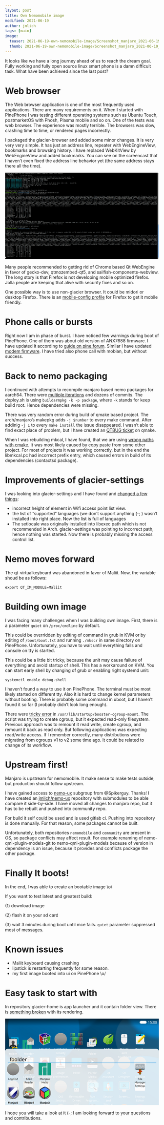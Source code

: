 ```yaml
---
layout: post
title: Own Nemomobile image
modified: 2021-06-19
author: jmlich
tags: [main]
image:
  teaser: 2021-06-19-own-nemomobile-image/Screenshot_manjaro_2021-06-19_150855-620.png
  thumb: 2021-06-19-own-nemomobile-image/Screenshot_manjaro_2021-06-19_150855.png
---
```



It looks like we have a long journey ahead of us to reach the dream goal. Fully working and fully open source linux
smart phone is a damn difficult task. What have been achieved since the last post?

# Web browser

The Web browser application is one of the most frequently used applications. There are many requirements
on it. When I started with PinePhone I was testing different operating systems such as Ubuntu Touch,
postmarketOS with Phosh, Plasma mobile and so on. One of the tests was web browser. The experience
was mostly terrible. The browsers was slow, crashing time to time, or rendered pages incorrectly.

I packaged the glacier-browser and added some minor changes. It is very very very simple. It has just
an address line, repeater with WebEngineView, bookmarks and browsing history. I have replaced WebKitView
by WebEngineView and added bookmarks. You can see on the screencast that I haven’t even fixed the address
line behavior yet (the same address stays there all the time).

![browser](/images/2021-06-19-own-nemomobile-image/1623184186.avi.gif "Glacier-browser with Qt WebEngine")

Many people recommended to getting rid of Chrome based Qt WebEngine in favor of gecko-dev, qtmozembed-qt5,
and sailfish-components-webview. The long story is that Firefox is not developing mobile optimized firefox.
Jolla people are keeping that alive with security fixes and so on.

One possible way is to use non-glacier browser. It could be midori or desktop Firefox. There
is an [mobile-config profile](https://wiki.postmarketos.org/wiki/Firefox) for Firefox to get
it mobile friendly.

# Phone calls or bursts

Right now I am in phase of burst. I have noticed few warnings during boot of PinePhone. One of
them was about old version of ANX7688 firmware. I have updated it according to [guide on pine forum](https://forum.pine64.org/showthread.php?tid=13001).
Similar I have updated [modem firmware](https://forum.pine64.org/showthread.php?tid=11815).
I have tried also phone call with mobian, but without success.

# Back to nemo packaging

I continued with attempts to recompile manjaro based nemo packages for aarch64. There were [multiple iterations](https://github.com/nemomobile-ux/nemo-packaging/pull/28)
and dozens of commits. The deploy.sh is using `buildarmpkg -k -p package`, where `-k` stands for keep build root. Hence dependencies were missing.

There was very random error during build of qmake based project. The arch/manjaro’s makepkg adds `-j $number`
to every make command. After addinig `-j 1` to every `make install` the issue disappeared. I wasn’t able to
find exact place of problem, but I have created an [QTBUG ticket](https://bugreports.qt.io/browse/QTBUG-94543) on qmake.

When I was rebuilding mkcal, I have found, that we are using [wrong paths with cmake](https://github.com/nemomobile-ux/nemo-packaging/pull/30).
It was most likely caused by copy paste from some other project. For most of projects it was working correctly,
but in the end the libmkcal.pc had incorrect prefix entry, which caused errors in build of its dependencies (contactsd package).

# Improvements of glacier-settings

I was looking into glacier-settings and I have found and [changed a few things](https://github.com/nemomobile-ux/glacier-settings/pull/23):

* incorrect height of element in Wifi access point list view.
* the list of “supported” languages (we don’t support anything (-; ) wasn’t installed into right place. Now the list is full of languages
* The setlocale was originally installed into libexec path which is not recommended in Arch. glacier-settings was pointing to incorrect path, hence nothing was started. Now there is probably missing the access control list.

# Nemo moves forward

The qt-virtualkeyboard was abandoned in favor of Maliit. Now, the variable shoud be as follows:

```
export QT_IM_MODULE=Maliit
```

# Building own image

I was facing many challenges when I was building own image. First, there is a parameter `quiet` on `/proc/cmdline` by default.

This could be overridden by editing of command in grub in KVM or by editing of `/boot/boot.txt` and running `./mkscr` in
same directory on PinePhone. Unfortunately, you have to wait until everything fails and console on tty is started.

This could be a little bit tricky, because the unit may cause failure of everything and avoid startup of shell.
This has a workaround on KVM. You can start early shell by changing of grub or enabling right systemd unit:

```
systemctl enable debug-shell
```

I haven’t found a way to use it on PinePhone. The terminal must be most likely started on different tty.
Also it is hard to change kernel parameters without booting. There is probably some command in uboot, but
I haven’t found it so far (I probably didn’t look long enough).

There were [tricky error](https://github.com/nemomobile-ux/nemo-packaging/pull/23/commits/12df8e8cb98eea18faff9ad37c14afcccc2dfab0)
in `/usr/lib/startup/booster-cgroup-mount`. The script was trying to create cgroup, but it expected
read-only filesystem. Previous approach was to remount it read write, create cgroup, and remount
it back as read only. But following applications was expecting read/write access. If I remember
correctly, many distributions were migrating from cgroups v1 to v2 some time ago. It could be
related to change of its workflow.

# Upstream first!

Manjaro is upstream for nemomobile. It make sense to make tests outside, but production should follow upstream.

I have gained access to [nemo-ux](https://gitlab.manjaro.org/manjaro-arm/packages/community/nemo-ux) subgroup from @Spikerguy.
Thanks! I have created an [jmlich/nemo-ux](https://github.com/jmlich/nemo-ux) repository with submodules to be able compare
it side-by-side. I have moved all changes to manjaro repo, but it has to be rebuilt and pushed into community repo.

For build it self could be used and is used gitlab ci. Pushing into repository is done manually. For that reason,
some packages cannot be built.

Unfortunately, both repositories `nemomobile` and `community` are present in OS, so package conflicts may affect result.
For example renaming of nemo-qml-plugin-models-git to nemo-qml-plugin-models because of version in dependency is
an issue, because it provides and conflicts package the other package.

# Finally It boots!

In the end, I was able to create an bootable image \o/

If you want to test latest and greatest build:

(1) download image

(2) flash it on your sd card

(3) wait 3 minutes during boot until mce fails. `quiet` parameter suppressed most of messages.

# Known issues

* Maliit keyboard causing crashing
* lipstick is restarting frequently for some reason.
* my first image booted into ui on PinePhone \o/

# Easy task to start with

In repository glacier-home is app launcher and it contain folder view. There is
[something broken](https://github.com/nemomobile-ux/glacier-home/issues/147) with its rendering.

![folder](/images/2021-06-19-own-nemomobile-image/Screenshot_manjaro_2021-06-19_150855.png "Broken folder view")


I hope you will take a look at it (-; I am looking forward to your questions and contributions.
